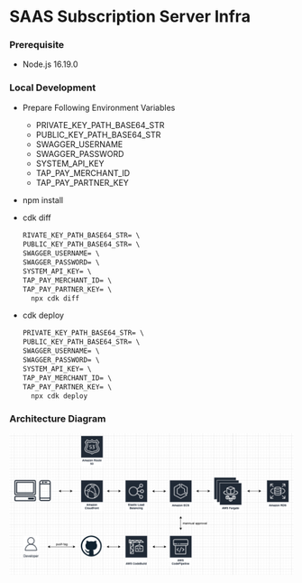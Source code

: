 # SAAS Subscription Server Infra


### Prerequisite

- Node.js 16.19.0


### Local Development

- Prepare Following Environment Variables
  - PRIVATE_KEY_PATH_BASE64_STR
  - PUBLIC_KEY_PATH_BASE64_STR
  - SWAGGER_USERNAME
  - SWAGGER_PASSWORD
  - SYSTEM_API_KEY
  - TAP_PAY_MERCHANT_ID
  - TAP_PAY_PARTNER_KEY


- npm install


- cdk diff
  
  ```
  RIVATE_KEY_PATH_BASE64_STR= \
  PUBLIC_KEY_PATH_BASE64_STR= \
  SWAGGER_USERNAME= \
  SWAGGER_PASSWORD= \
  SYSTEM_API_KEY= \
  TAP_PAY_MERCHANT_ID= \
  TAP_PAY_PARTNER_KEY= \
    npx cdk diff
  ```


- cdk deploy

  ```
  PRIVATE_KEY_PATH_BASE64_STR= \
  PUBLIC_KEY_PATH_BASE64_STR= \
  SWAGGER_USERNAME= \
  SWAGGER_PASSWORD= \
  SYSTEM_API_KEY= \
  TAP_PAY_MERCHANT_ID= \
  TAP_PAY_PARTNER_KEY= \
    npx cdk deploy
  ```


### Architecture Diagram

 ![Architecture-Diagram](./doc/architecture-diagram.png)

